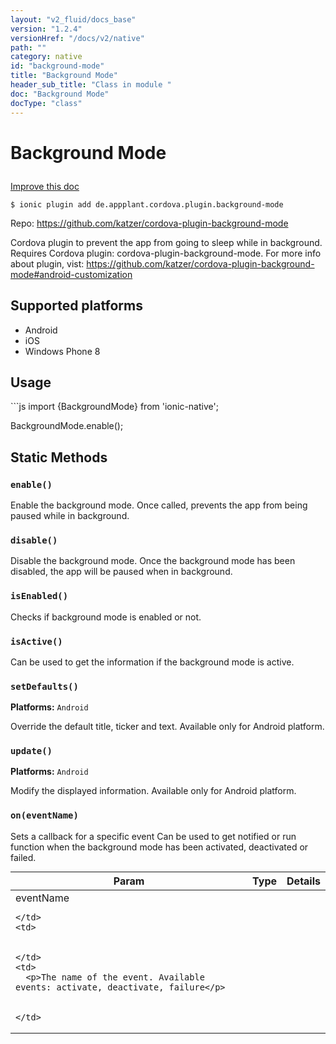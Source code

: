 ```yaml
---
layout: "v2_fluid/docs_base"
version: "1.2.4"
versionHref: "/docs/v2/native"
path: ""
category: native
id: "background-mode"
title: "Background Mode"
header_sub_title: "Class in module "
doc: "Background Mode"
docType: "class"
---
```









<h1 class="api-title">

  
  Background Mode
  

  

  

</h1>

<a class="improve-v2-docs" href="http://github.com/driftyco/ionic-native/edit/master/-native/src/plugins/backgroundmode.ts#L0">
  Improve this doc
</a>





<!-- decorators -->


<pre><code>$ ionic plugin add de.appplant.cordova.plugin.background-mode</code></pre>
<p>Repo:
  <a href="https://github.com/katzer/cordova-plugin-background-mode">
    https://github.com/katzer/cordova-plugin-background-mode
  </a>
</p>

<!-- description -->

<p>Cordova plugin to prevent the app from going to sleep while in background.
 Requires Cordova plugin: cordova-plugin-background-mode. For more info about plugin, vist: <a href="https://github.com/katzer/cordova-plugin-background-mode#android-customization">https://github.com/katzer/cordova-plugin-background-mode#android-customization</a></p>


<!-- @platforms tag -->
<h2>Supported platforms</h2>

<ul>
  <li>Android</li>
  
  <li>iOS</li>
  
  <li>Windows Phone 8</li>
  </ul>

<!-- @platforms tag end -->


<!-- @usage tag -->

<h2>Usage</h2>

<p>```js
import {BackgroundMode} from &#39;ionic-native&#39;;</p>
<p>BackgroundMode.enable();</p>




<!-- @property tags -->
<h2>Static Methods</h2>
<div id="enable"></div>
<h3><code>enable()</code>

</h3>



Enable the background mode.
Once called, prevents the app from being paused while in background.










<div id="disable"></div>
<h3><code>disable()</code>

</h3>

Disable the background mode.
Once the background mode has been disabled, the app will be paused when in background.










<div id="isEnabled"></div>
<h3><code>isEnabled()</code>

</h3>

Checks if background mode is enabled or not.










<div id="isActive"></div>
<h3><code>isActive()</code>

</h3>

Can be used to get the information if the background mode is active.










<div id="setDefaults"></div>
<h3><code>setDefaults()</code>

</h3>


<b>Platforms:</b>
<code>Android</code>&nbsp;


Override the default title, ticker and text.
Available only for Android platform.










<div id="update"></div>
<h3><code>update()</code>

</h3>


<b>Platforms:</b>
<code>Android</code>&nbsp;


Modify the displayed information.
Available only for Android platform.










<div id="on"></div>
<h3><code>on(eventName)</code>

</h3>



Sets a callback for a specific event
Can be used to get notified or run function when the background mode has been activated, deactivated or failed.


<table class="table param-table" style="margin:0;">
  <thead>
  <tr>
    <th>Param</th>
    <th>Type</th>
    <th>Details</th>
  </tr>
  </thead>
  <tbody>
  
  <tr>
    <td>
      eventName
      
      
    </td>
    <td>
      

    </td>
    <td>
      <p>The name of the event. Available events: activate, deactivate, failure</p>

      
    </td>
  </tr>
  
  </tbody>
</table>








<!-- methods on the class --><!-- related link --><!-- end content block -->


<!-- end body block -->

